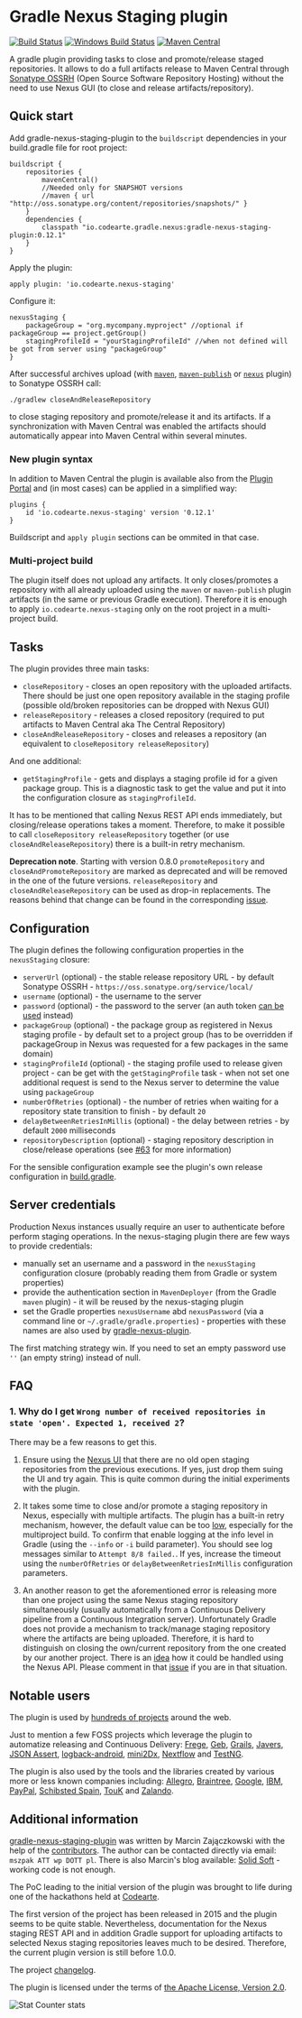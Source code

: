 # Gradle Nexus Staging plugin
[![Build Status](https://travis-ci.org/Codearte/gradle-nexus-staging-plugin.svg?branch=master)](https://travis-ci.org/Codearte/gradle-nexus-staging-plugin)
[![Windows Build Status](https://ci.appveyor.com/api/projects/status/github/Codearte/gradle-nexus-staging-plugin?branch=master&svg=true)](https://ci.appveyor.com/project/szpak/gradle-nexus-staging-plugin/)
[![Maven Central](https://maven-badges.herokuapp.com/maven-central/io.codearte.gradle.nexus/gradle-nexus-staging-plugin/badge.svg)](https://maven-badges.herokuapp.com/maven-central/io.codearte.gradle.nexus/gradle-nexus-staging-plugin)

A gradle plugin providing tasks to close and promote/release staged repositories. It allows to do a full artifacts release to Maven Central through
[Sonatype OSSRH](http://central.sonatype.org/pages/ossrh-guide.html) (Open Source Software Repository Hosting) without the need to use Nexus GUI (to close and release
artifacts/repository).

## Quick start

Add gradle-nexus-staging-plugin to the `buildscript` dependencies in your build.gradle file for root project:

    buildscript {
        repositories {
            mavenCentral()
            //Needed only for SNAPSHOT versions
            //maven { url "http://oss.sonatype.org/content/repositories/snapshots/" }
        }
        dependencies {
            classpath "io.codearte.gradle.nexus:gradle-nexus-staging-plugin:0.12.1"
        }
    }

Apply the plugin:

    apply plugin: 'io.codearte.nexus-staging'

Configure it:

    nexusStaging {
        packageGroup = "org.mycompany.myproject" //optional if packageGroup == project.getGroup()
        stagingProfileId = "yourStagingProfileId" //when not defined will be got from server using "packageGroup"
    }

After successful archives upload (with [`maven`](https://gradle.org/docs/current/userguide/maven_plugin.html), 
[`maven-publish`](https://gradle.org/docs/current/userguide/publishing_maven.html) or 
[`nexus`](https://github.com/bmuschko/gradle-nexus-plugin/) plugin) to Sonatype OSSRH call:

    ./gradlew closeAndReleaseRepository

to close staging repository and promote/release it and its artifacts. If a synchronization with Maven Central was enabled the artifacts should
automatically appear into Maven Central within several minutes.

### New plugin syntax

In addition to Maven Central the plugin is available also from the [Plugin Portal](https://plugins.gradle.org/plugin/io.codearte.nexus-staging) and (in most cases) can be applied in a simplified way:

    plugins {
        id 'io.codearte.nexus-staging' version '0.12.1'
    }

Buildscript and `apply plugin` sections can be ommited in that case.

### Multi-project build

The plugin itself does not upload any artifacts. It only closes/promotes a repository with all already uploaded using the `maven` or `maven-publish` plugin artifacts (in the same or previous Gradle execution). Therefore it is enough to apply `io.codearte.nexus-staging` only on the root project in a multi-project build.

## Tasks

The plugin provides three main tasks:

 - `closeRepository` - closes an open repository with the uploaded artifacts. There should be just one open repository available in the staging
 profile (possible old/broken repositories can be dropped with Nexus GUI)
 - `releaseRepository` - releases a closed repository (required to put artifacts to Maven Central aka The Central Repository)
 - `closeAndReleaseRepository` - closes and releases a repository (an equivalent to `closeRepository releaseRepository`)
 
And one additional:

 - `getStagingProfile` - gets and displays a staging profile id for a given package group. This is a diagnostic task to get the value and put it
into the configuration closure as `stagingProfileId`.

It has to be mentioned that calling Nexus REST API ends immediately, but closing/release operations takes a moment. Therefore, to make it possible
to call `closeRepository releaseRepository` together (or use `closeAndReleaseRepository`) there is a built-in retry mechanism.

**Deprecation note**. Starting with version 0.8.0 `promoteRepository` and `closeAndPromoteRepository` are marked as deprecated and will be removed
in the one of the future versions. `releaseRepository` and `closeAndReleaseRepository` can be used as drop-in replacements. The reasons behind that
change can be found in the corresponding [issue](https://github.com/Codearte/gradle-nexus-staging-plugin/issues/50).

## Configuration

The plugin defines the following configuration properties in the `nexusStaging` closure:

 - `serverUrl` (optional) - the stable release repository URL - by default Sonatype OSSRH - `https://oss.sonatype.org/service/local/`
 - `username` (optional) - the username to the server
 - `password` (optional) - the password to the server (an auth token [can be used](https://solidsoft.wordpress.com/2015/09/08/deploy-to-maven-central-using-api-key-aka-auth-token/) instead)
 - `packageGroup` (optional) - the package group as registered in Nexus staging profile - by default set to a project group (has to be overridden
if packageGroup in Nexus was requested for a few packages in the same domain)
 - `stagingProfileId` (optional) - the staging profile used to release given project - can be get with the `getStagingProfile` task - when not set
one additional request is send to the Nexus server to determine the value using `packageGroup`
 - `numberOfRetries` (optional) - the number of retries when waiting for a repository state transition to finish - by default `20`
 - `delayBetweenRetriesInMillis` (optional) - the delay between retries - by default `2000` milliseconds
 - `repositoryDescription` (optional) - staging repository description in close/release operations (see [#63](https://github.com/Codearte/gradle-nexus-staging-plugin/pull/63) for more information)

For the sensible configuration example see the plugin's own release configuration in [build.gradle](build.gradle).

## Server credentials

Production Nexus instances usually require an user to authenticate before perform staging operations. In the nexus-staging plugin there are few
ways to provide credentials:
 - manually set an username and a password in the `nexusStaging` configuration closure (probably reading them from Gradle or system properties)
 - provide the authentication section in `MavenDeployer` (from the Gradle `maven` plugin) - it will be reused by the nexus-staging plugin
 - set the Gradle properties `nexusUsername` abd `nexusPassword` (via a command line or `~/.gradle/gradle.properties`) - properties with these
names are also used by [gradle-nexus-plugin](https://github.com/bmuschko/gradle-nexus-plugin/).

The first matching strategy win. If you need to set an empty password use `''` (an empty string) instead of null.

## FAQ

### 1. Why do I get `Wrong number of received repositories in state 'open'. Expected 1, received 2`?

There may be a few reasons to get this.

1. Ensure using the [Nexus UI](https://oss.sonatype.org/) that there are no old open staging repositories from the previous executions. If yes, just
drop them suing the UI and try again. This is quite common during the initial experiments with the plugin.

2. It takes some time to close and/or promote a staging repository in Nexus, especially with multiple artifacts. The plugin has a built-in retry
mechanism, however, the default value can be too [low](https://github.com/Codearte/gradle-nexus-staging-plugin/issues/12), especially for
the multiproject build. To confirm that enable logging at the info level in Gradle (using the `--info` or `-i` build parameter). You should see log
messages similar to `Attempt 8/8 failed.`. If yes, increase the timeout using the `numberOfRetries` or `delayBetweenRetriesInMillis` configuration 
parameters. 

3. An another reason to get the aforementioned error is releasing more than one project using the same Nexus staging repository simultaneously
(usually automatically from a Continuous Delivery pipeline from a Continuous Integration server). Unfortunately Gradle does not provide a mechanism
to track/manage staging repository where the artifacts are being uploaded. Therefore, it is hard to distinguish on closing the own/current repository
from the one created by our another project. There is an [idea](https://github.com/Codearte/gradle-nexus-staging-plugin/issues/29) how it could be
handled using the Nexus API. Please comment in that [issue](https://github.com/Codearte/gradle-nexus-staging-plugin/issues/29) if you are in that
situation. 

## Notable users

The plugin is used by [hundreds of projects](https://github.com/search?q=io.codearte.nexus-staging&type=Code&utf8=%E2%9C%93) around the web.

Just to mention a few FOSS projects which leverage the plugin to automatize releasing and Continuous Delivery:
[Frege](https://github.com/Frege/frege-interpreter), 
[Geb](https://github.com/geb/geb), 
[Grails](https://github.com/grails/grails-core), 
[Javers](https://github.com/javers/javers), 
[JSON Assert](https://github.com/marcingrzejszczak/jsonassert), 
[logback-android](https://github.com/tony19/logback-android), 
[mini2Dx](https://github.com/mini2Dx/minibus), 
[Nextflow](https://github.com/nextflow-io/nextflow) and 
[TestNG](https://github.com/cbeust/testng).

The plugin is also used by the tools and the libraries created by various more or less known companies including:
[Allegro](https://github.com/allegro/hermes), 
[Braintree](https://github.com/braintree/braintree_android), 
[Google](https://github.com/google/FreeBuilder), 
[IBM](https://github.com/IBM-UrbanCode/groovy-plugin-utils), 
[PayPal](https://github.com/paypal/PayPal-Java-SDK), 
[Schibsted Spain](https://github.com/scm-spain/karyon-rest-router), 
[TouK](https://github.com/TouK/bubble) and 
[Zalando](https://github.com/zalando-incubator/straw).

## Additional information 

[gradle-nexus-staging-plugin](https://github.com/Codearte/gradle-nexus-staging-plugin) was written by Marcin Zajączkowski
with the help of the [contributors](https://github.com/Codearte/gradle-nexus-staging-plugin/graphs/contributors).
The author can be contacted directly via email: `mszpak ATT wp DOTT pl`.
There is also Marcin's blog available: [Solid Soft](http://blog.solidsoft.info) - working code is not enough.

The PoC leading to the initial version of the plugin was brought to life during one of the hackathons held at [Codearte](http://codearte.io/). 

The first version of the project has been released in 2015 and the plugin seems to be quite stable. Nevertheless, documentation for the Nexus
staging REST API and in addition Gradle support for uploading artifacts to selected Nexus staging repositories leaves much to be desired.
Therefore, the current plugin version is still before 1.0.0.

The project [changelog](https://github.com/Codearte/gradle-nexus-staging-plugin/releases).

The plugin is licensed under the terms of [the Apache License, Version 2.0](https://www.apache.org/licenses/LICENSE-2.0.txt).

![Stat Counter stats](https://c.statcounter.com/10347937/0/98ac55b0/0/)

